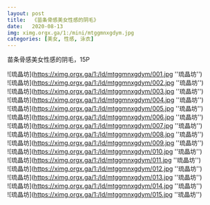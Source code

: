 ```yaml
---
layout: post
title:  《苗条骨感美女性感的阴毛》
date:   2020-08-13
img: ximg.orgx.ga/1:/mini/mtggmnxgdym.jpg
categories: [美女, 性感, 泳衣]
---
```


苗条骨感美女性感的阴毛，15P

![琉晶坊](https://ximg.orgx.ga/1:/ld/mtggmnxgdym/001.jpg ''琉晶坊'') <br>
![琉晶坊](https://ximg.orgx.ga/1:/ld/mtggmnxgdym/002.jpg ''琉晶坊'') <br>
![琉晶坊](https://ximg.orgx.ga/1:/ld/mtggmnxgdym/003.jpg ''琉晶坊'') <br>
![琉晶坊](https://ximg.orgx.ga/1:/ld/mtggmnxgdym/004.jpg ''琉晶坊'') <br>
![琉晶坊](https://ximg.orgx.ga/1:/ld/mtggmnxgdym/005.jpg ''琉晶坊'') <br>
![琉晶坊](https://ximg.orgx.ga/1:/ld/mtggmnxgdym/006.jpg ''琉晶坊'') <br>
![琉晶坊](https://ximg.orgx.ga/1:/ld/mtggmnxgdym/007.jpg ''琉晶坊'') <br>
![琉晶坊](https://ximg.orgx.ga/1:/ld/mtggmnxgdym/008.jpg ''琉晶坊'') <br>
![琉晶坊](https://ximg.orgx.ga/1:/ld/mtggmnxgdym/009.jpg ''琉晶坊'') <br>
![琉晶坊](https://ximg.orgx.ga/1:/ld/mtggmnxgdym/010.jpg ''琉晶坊'') <br>
![琉晶坊](https://ximg.orgx.ga/1:/ld/mtggmnxgdym/011.jpg ''琉晶坊'') <br>
![琉晶坊](https://ximg.orgx.ga/1:/ld/mtggmnxgdym/012.jpg ''琉晶坊'') <br>
![琉晶坊](https://ximg.orgx.ga/1:/ld/mtggmnxgdym/013.jpg ''琉晶坊'') <br>
![琉晶坊](https://ximg.orgx.ga/1:/ld/mtggmnxgdym/014.jpg ''琉晶坊'') <br>
![琉晶坊](https://ximg.orgx.ga/1:/ld/mtggmnxgdym/015.jpg ''琉晶坊'') <br>
